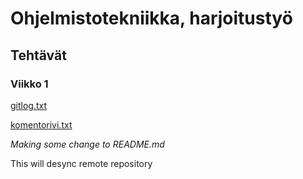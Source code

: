 # Ohjelmistotekniikka, harjoitustyö

## Tehtävät

### Viikko 1

[gitlog.txt](https://github.com/Niclas-L/ot-harjoitustyo/blob/master/laskarit/viikko1/gitlog.txt)

[komentorivi.txt](https://github.com/Niclas-L/ot-harjoitustyo/blob/master/laskarit/viikko1/komentorivi.txt)


*Making some change to README.md*

This will desync remote repository
